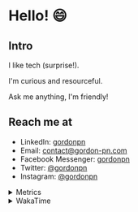 # Hello! 😄

## Intro

I like tech (surprise!).

I'm curious and resourceful.

Ask me anything, I'm friendly!

## Reach me at

- LinkedIn: [gordonpn](https://www.linkedin.com/in/gordonpn/)
- Email: [contact@gordon-pn.com](mailto:contact@gordon-pn.com)
- Facebook Messenger: [gordonpn](https://www.messenger.com/t/Gordonpn)
- Twitter: [@gordonpn](https://twitter.com/Gordonpn)
- Instagram: [@gordonpn](https://www.instagram.com/gordonpn/)

<details>
  <summary>Metrics</summary>

  <img align="center" src="https://github.com/gordonpn/gordonpn/blob/master/github-metrics.svg" alt="GitHub Metrics">

</details>

<details>
  <summary>WakaTime</summary>

  <!--START_SECTION:waka-->
📊 **This Week I Spent My Time On** 

```text
💬 Programming Languages: 
Java                     5 hrs 30 mins       ██████████░░░░░░░░░░░░░░░   40.24 % 
YAML                     3 hrs 48 mins       ███████░░░░░░░░░░░░░░░░░░   27.88 % 
XML                      2 hrs 42 mins       █████░░░░░░░░░░░░░░░░░░░░   19.83 % 
Brazil Dependency Config 46 mins             █░░░░░░░░░░░░░░░░░░░░░░░░   05.61 % 
Text                     37 mins             █░░░░░░░░░░░░░░░░░░░░░░░░   04.56 % 

🔥 Editors: 
IntelliJ IDEA            12 hrs 57 mins      ████████████████████████░   94.82 % 
VS Code                  42 mins             █░░░░░░░░░░░░░░░░░░░░░░░░   05.18 % 
```


 Last Updated on 19/11/2024 16:26:53 UTC
<!--END_SECTION:waka-->
</details>
